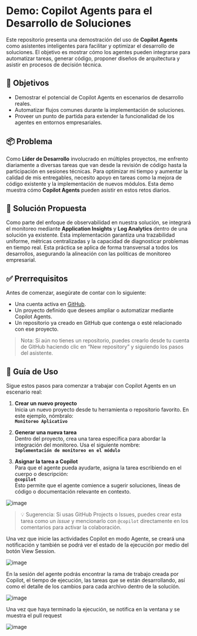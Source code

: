 # Demo: Copilot Agents para el Desarrollo de Soluciones

Este repositorio presenta una demostración del uso de **Copilot Agents** como asistentes inteligentes para facilitar y optimizar el desarrollo de soluciones. El objetivo es mostrar cómo los agentes pueden integrarse para automatizar tareas, generar código, proponer diseños de arquitectura y asistir en procesos de decisión técnica.

## 🚀 Objetivos

- Demostrar el potencial de Copilot Agents en escenarios de desarrollo reales.
- Automatizar flujos comunes durante la implementación de soluciones.
- Proveer un punto de partida para extender la funcionalidad de los agentes en entornos empresariales.

## 📦 Problema

Como **Líder de Desarrollo** involucrado en múltiples proyectos, me enfrento diariamente a diversas tareas que van desde la revisión de código hasta la participación en sesiones técnicas. Para optimizar mi tiempo y aumentar la calidad de mis entregables, necesito apoyo en tareas como la mejora de código existente y la implementación de nuevos módulos. Esta demo muestra cómo **Copilot Agents** pueden asistir en estos retos diarios.

## 🧩 Solución Propuesta

Como parte del enfoque de observabilidad en nuestra solución, se integrará el monitoreo mediante **Application Insights** y **Log Analytics** dentro de una solución ya existente. Esta implementación garantiza una trazabilidad uniforme, métricas centralizadas y la capacidad de diagnosticar problemas en tiempo real. Esta práctica se aplica de forma transversal a todos los desarrollos, asegurando la alineación con las políticas de monitoreo empresarial.

## ✅ Prerrequisitos

Antes de comenzar, asegúrate de contar con lo siguiente:

- Una cuenta activa en [GitHub](https://github.com).
- Un proyecto definido que desees ampliar o automatizar mediante Copilot Agents.
- Un repositorio ya creado en GitHub que contenga o esté relacionado con ese proyecto.

> Nota: Si aún no tienes un repositorio, puedes crearlo desde tu cuenta de GitHub haciendo clic en “New repository” y siguiendo los pasos del asistente.

## 🧪 Guía de Uso

Sigue estos pasos para comenzar a trabajar con Copilot Agents en un escenario real:

1. **Crear un nuevo proyecto**  
   Inicia un nuevo proyecto desde tu herramienta o repositorio favorito. En este ejemplo, nómbralo:  
   **`Monitoreo Aplicativo`**

2. **Generar una nueva tarea**  
   Dentro del proyecto, crea una tarea específica para abordar la integración del monitoreo. Usa el siguiente nombre:  
   **`Implementación de monitoreo en el módulo`**

3. **Asignar la tarea a Copilot**  
   Para que el agente pueda ayudarte, asigna la tarea escribiendo en el cuerpo o descripción:  
   **`@copilot`**  
   Esto permite que el agente comience a sugerir soluciones, líneas de código o documentación relevante en contexto.
   
![image](https://github.com/user-attachments/assets/835cd6b7-abb7-45a2-b60c-49792051319f)

> 💡 Sugerencia: Si usas GitHub Projects o Issues, puedes crear esta tarea como un *issue* y mencionarlo con `@copilot` directamente en los comentarios para activar la colaboración.
> 

Una vez que inicie las actividades Copilot en modo Agente, se creará una notificación y también se podrá ver el estado de la ejecución por medio del botón View Session.

![image](https://github.com/user-attachments/assets/08712f83-a60a-45e2-b484-0305400c721b)

En la sesión del agente podrás encontrar la rama de trabajo creada por Copilot, el tiempo de ejecución, las tareas que se están desarrollando, así como el detalle de los cambios para cada archivo dentro de la solucíón.

![image](https://github.com/user-attachments/assets/1c730e9b-cf31-4575-ad88-810ddf3e6e7c)

Una vez que haya terminado la ejecución, se notifica en la ventana y se muestra el pull request

![image](https://github.com/user-attachments/assets/0e082b76-da62-492d-81d7-f3d39b64b616)





